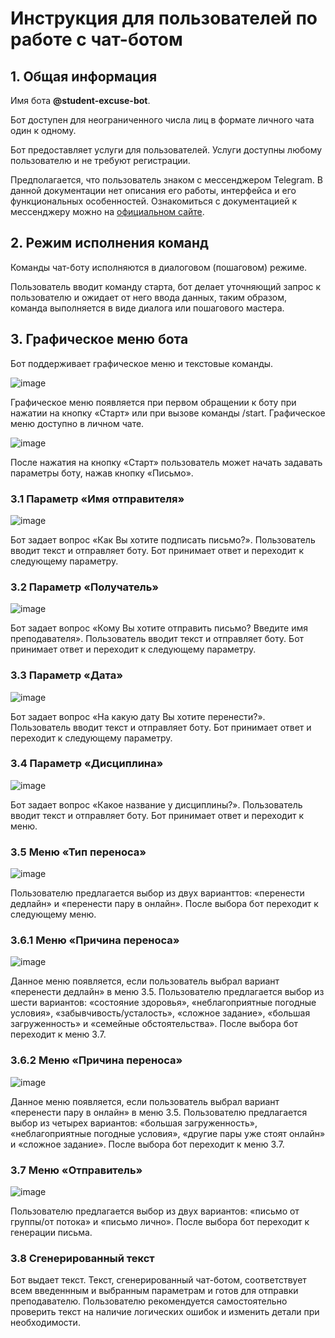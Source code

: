 # Инструкция для пользователей по работе с чат-ботом

## 1. Общая информация

Имя бота **@student-excuse-bot**.

Бот доступен для неограниченного числа лиц в формате личного чата один к одному.

Бот предоставляет услуги для пользователей. Услуги доступны любому пользователю и не требуют регистрации. 

Предполагается, что пользователь знаком с мессенджером Telegram. В данной документации нет описания его работы, интерфейса и его функциональных особенностей. Ознакомиться с документацией к мессенджеру можно на [официальном сайте](https://telegram.org/).

## 2. Режим исполнения команд

Команды чат-боту исполняются в диалоговом (пошаговом) режиме.

Пользователь вводит команду старта, бот делает уточняющий запрос к пользователю и ожидает от него ввода данных, таким образом, команда выполняется в виде диалога или пошагового мастера.

## 3. Графическое меню бота

Бот поддерживает графическое меню и текстовые команды.

![image](https://github.com/lyutl/student-excuse-bot/assets/90521030/97d6223d-3d01-4b6d-b046-078399e427c9)

Графическое меню появляется при первом обращении к боту при нажатии на кнопку «Старт» или при вызове команды /start. Графическое меню доступно в личном чате.

![image](https://github.com/lyutl/student-excuse-bot/assets/90521030/095a6031-fae9-47e0-9096-f52ac50619da)

После нажатия на кнопку «Старт» пользователь может начать задавать параметры боту, нажав кнопку «Письмо».

### 3.1 Параметр «Имя отправителя»

![image](https://github.com/lyutl/student-excuse-bot/assets/90521030/43d94de7-9d49-4939-8c8e-3dc1bae66495)

Бот задает вопрос «Как Вы хотите подписать письмо?». Пользователь вводит текст и отправляет боту. Бот принимает ответ и переходит к следующему параметру.

### 3.2 Параметр «Получатель»

![image](https://github.com/lyutl/student-excuse-bot/assets/90521030/b6ad7c39-f458-4f65-9608-41dee33693dc)

Бот задает вопрос «Кому Вы хотите отправить письмо? Введите имя преподавателя». Пользователь вводит текст и отправляет боту. Бот принимает ответ и переходит к следующему параметру.

### 3.3 Параметр «Дата»

![image](https://github.com/lyutl/student-excuse-bot/assets/90521030/62e47268-5211-42d2-a135-4efe1e91d483)

Бот задает вопрос «На какую дату Вы хотите перенести?». Пользователь вводит текст и отправляет боту. Бот принимает ответ и переходит к следующему параметру.

### 3.4 Параметр «Дисциплина»

![image](https://github.com/lyutl/student-excuse-bot/assets/90521030/3553e314-880b-4075-8897-06508e8ed94d)

Бот задает вопрос «Какое название у дисциплины?». Пользователь вводит текст и отправляет боту. Бот принимает ответ и переходит к меню.

### 3.5 Меню «Тип переноса»

![image](https://github.com/lyutl/student-excuse-bot/assets/90521030/c4e6b73c-1788-4381-b3b4-15b6a91ee871)

Пользователю предлагается выбор из двух варианттов: «перенести дедлайн» и «перенести пару в онлайн». После выбора бот переходит к следующему меню. 

### 3.6.1 Меню «Причина переноса»

![image](https://github.com/lyutl/student-excuse-bot/assets/90521030/5f79778b-fd78-4bf2-8dcc-ad18574fd15b)

Данное меню появляется, если пользователь выбрал вариант «перенести дедлайн» в меню 3.5. Пользователю предлагается выбор из шести вариантов: «состояние здоровья», «неблагоприятные погодные условия», «забывчивость/усталость», «сложное задание», «большая загруженность» и «семейные обстоятельства». После выбора бот переходит к меню 3.7.

### 3.6.2 Меню «Причина переноса»

![image](https://github.com/lyutl/student-excuse-bot/assets/90521030/3890d43e-009e-40ca-b389-489f749bc2d9)

Данное меню появляется, если пользователь выбрал вариант «перенести пару в онлайн» в меню 3.5. Пользователю предлагается выбор из четырех вариантов: «большая загруженность», «неблагоприятные погодные условия», «другие пары уже стоят онлайн» и «сложное задание». После выбора бот переходит к меню 3.7.

### 3.7 Меню «Отправитель»

![image](https://github.com/lyutl/student-excuse-bot/assets/90521030/30172d00-3372-461d-a92b-423c3c2693bc)

Пользователю предлагается выбор из двух вариантов: «письмо от группы/от потока» и «письмо лично». После выбора бот переходит к генерации письма.

### 3.8 Сгенерированный текст

Бот выдает текст. Текст, сгенерированный чат-ботом, соответствует всем введеннным и выбранным параметрам и готов для отправки преподавателю. Пользователю рекомендуется самостоятельно проверить текст на наличие логических ошибок и изменить детали при необходимости.
